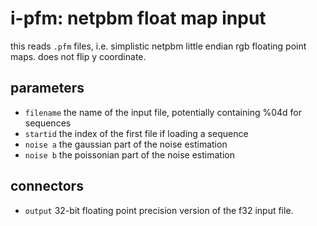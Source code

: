 # i-pfm: netpbm float map input

this reads `.pfm` files, i.e. simplistic netpbm little endian rgb floating
point maps. does not flip y coordinate.

## parameters

* `filename` the name of the input file, potentially containing %04d for sequences
* `startid` the index of the first file if loading a sequence
* `noise a` the gaussian part of the noise estimation
* `noise b` the poissonian part of the noise estimation

## connectors

* `output` 32-bit floating point precision version of the f32 input file.
